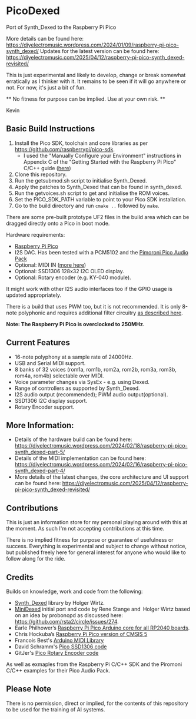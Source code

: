 # PicoDexed
Port of Synth_Dexed to the Raspberry Pi Pico

More details can be found here: https://diyelectromusic.wordpress.com/2024/01/09/raspberry-pi-pico-synth_dexed/
Updates for the latest version can be found here: https://diyelectromusic.com/2025/04/12/raspberry-pi-pico-synth_dexed-revisited/

This is just experimental and likely to develop, change or break somewhat erratically as I thinker with it.  It remains to be seen if it will go anywhere or not.  For now, it's just a bit of fun.

** No fitness for purpose can be implied.  Use at your own risk. **

Kevin

## Basic Build Instructions

1. Install the Pico SDK, toolchain and core libraries as per https://github.com/raspberrypi/pico-sdk.
    * I used the "Manually Configure your Environment" instructions in Appendix C of the "Getting Started with the Raspberry Pi Pico" C/C++ guide ([here](https://datasheets.raspberrypi.com/pico/getting-started-with-pico.pdf))
2. Clone this repository.
3. Run the getsubmod.sh script to initialise Synth_Dexed.
5. Apply the patches to Synth_Dexed that can be found in synth_dexed.
4. Run the getvoices.sh script to get and initialise the ROM voices.
4. Set the PICO_SDK_PATH variable to point to your Pico SDK installation.
5. Go to the build directory and run `cmake ..` followed by `make`.

There are some pre-built prototype UF2 files in the build area which can be dragged directly onto a Pico in boot mode.

Hardware requirements:
* [Raspberry Pi Pico](https://www.raspberrypi.com/products/raspberry-pi-pico/)
* I2S DAC.  Has been tested with a PCM5102 and the [Pimoroni Pico Audio Pack](https://shop.pimoroni.com/products/pico-audio-pack)
* Optional: MIDI IN ([more here](https://diyelectromusic.wordpress.com/2024/02/18/raspberry-pi-pico-synth_dexed-part-5/))
* Optional: SSD1306 128x32 I2C OLED display.
* Optional: Rotary encoder (e.g. KY-040 module).

It might work with other I2S audio interfaces too if the GPIO usage is updated appropriately.

There is a build that uses PWM too, but it is not recommended. It is only 8-note polyphonic and requires additional filter circuitry [as described here](https://diyelectromusic.wordpress.com/2024/02/18/raspberry-pi-pico-synth_dexed-part-5/).

**Note: The Raspberry Pi Pico is overclocked to 250MHz.**

## Current Features

* 16-note polyphony at a sample rate of 24000Hz.
* USB and Serial MIDI support.
* 8 banks of 32 voices (rom1a, rom1b, rom2a, rom2b, rom3a, rom3b, rom4a, rom4b) selectable over MIDI.
* Voice parameter changes via SysEx - e.g. using Dexed.
* Range of controllers as supported by Synth_Dexed.
* I2S audio output (recommended); PWM audio output(optional).
* SSD1306 I2C display support.
* Rotary Encoder support.

## More Information:

* Details of the hardware build can be found here: https://diyelectromusic.wordpress.com/2024/02/18/raspberry-pi-pico-synth_dexed-part-5/
* Details of the MIDI implementation can be found here: https://diyelectromusic.wordpress.com/2024/02/16/raspberry-pi-pico-synth_dexed-part-4/
* More details of the latest changes, the core architecture and UI support can be found here: https://diyelectromusic.com/2025/04/12/raspberry-pi-pico-synth_dexed-revisited/

## Contributions

This is just an information store for my personal playing around with this at the moment.  As such I'm not accepting contributions at this time.

There is no implied fitness for purpose or guarantee of usefulness or success.  Everything is experimental and subject to change without notice, but published freely here for general interest for anyone who would like to follow along for the ride.

## Credits

Builds on knowledge, work and code from the following:
* [Synth_Dexed](https://codeberg.org/dcoredump/Synth_Dexed) library by Holger Wirtz.
* [MiniDexed](https://github.com/probonopd/MiniDexed) initial port and code by Rene Stange and Holger Wirtz based on an idea by probonopd as discussed here: https://github.com/rsta2/circle/issues/274.
* Earle Philhower’s [Raspberry Pi Pico Arduino core for all RP2040 boards](https://github.com/earlephilhower/arduino-pico).
* Chris Hockuba’s [Raspberry Pi Pico version of CMSIS 5](https://gitlab.com/khockuba/cmsis-pi-pico)
* Francois Best's [Arduino MIDI Library](https://github.com/FortySevenEffects/arduino_midi_library)
* David Schramm's [Pico SSD1306 code](https://github.com/daschr/pico-ssd1306)
* GitJer's [Pico Rotary Encoder code](https://github.com/GitJer/Some_RPI-Pico_stuff/tree/main/Rotary_encoder)

As well as exmaples from the Raspberry Pi C/C++ SDK and the Piromoni C/C++ examples for their Pico Audio Pack.

## Please Note

There is no permission, direct or implied, for the contents of this repository to be used for the training of AI systems.
